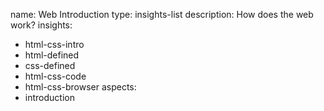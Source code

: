 name: Web Introduction
type: insights-list
description: How does the web work?
insights:
  - html-css-intro
  - html-defined
  - css-defined
  - html-css-code
  - html-css-browser
aspects:
  - introduction
